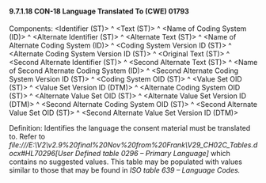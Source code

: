 #### 9.7.1.18 CON-18 Language Translated To (CWE) 01793

Components: &lt;Identifier (ST)> ^ &lt;Text (ST)> ^ &lt;Name of Coding System (ID)> ^ &lt;Alternate Identifier (ST)> ^ &lt;Alternate Text (ST)> ^ &lt;Name of Alternate Coding System (ID)> ^ &lt;Coding System Version ID (ST)> ^ &lt;Alternate Coding System Version ID (ST)> ^ &lt;Original Text (ST)> ^ &lt;Second Alternate Identifier (ST)> ^ &lt;Second Alternate Text (ST)> ^ &lt;Name of Second Alternate Coding System (ID)> ^ &lt;Second Alternate Coding System Version ID (ST)> ^ &lt;Coding System OID (ST)> ^ &lt;Value Set OID (ST)> ^ &lt;Value Set Version ID (DTM)> ^ &lt;Alternate Coding System OID (ST)> ^ &lt;Alternate Value Set OID (ST)> ^ &lt;Alternate Value Set Version ID (DTM)> ^ &lt;Second Alternate Coding System OID (ST)> ^ &lt;Second Alternate Value Set OID (ST)> ^ &lt;Second Alternate Value Set Version ID (DTM)>

Definition: Identifies the language the consent material must be translated to. Refer to _file:///E:\V2\v2.9%20final%20Nov%20from%20Frank\V29_CH02C_Tables.docx#HL70296[User Defined table 0296 – Primary Language]_ which contains no suggested values. This table may be populated with values similar to those that may be found in _ISO table 639 – Language Codes._
